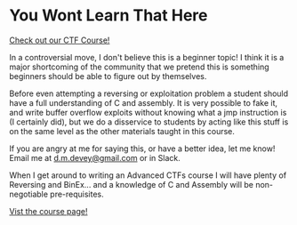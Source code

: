 # You Wont Learn That Here

[Check out our CTF Course!](https://academy.hoppersroppers.org/mod/page/view.php?id=638)

In a controversial move, I don't believe this is a beginner topic! I think it is a major shortcoming of the community that we pretend this is something beginners should be able to figure out by themselves. 

Before even attempting a reversing or exploitation problem a student should have a full understanding of C and assembly. It is very possible to fake it, and write buffer overflow exploits without knowing what a jmp instruction is (I certainly did), but we do a disservice to students by acting like this stuff is on the same level as the other materials taught in this course. 

If you are angry at me for saying this, or have a better idea, let me know! Email me at d.m.devey@gmail.com or in Slack. 

When I get around to writing an Advanced CTFs course I will have plenty of Reversing and BinEx... and a knowledge of C and Assembly will be non-negotiable pre-requisites. 

[Vist the course page!](https://academy.hoppersroppers.org/mod/page/view.php?id=638)
